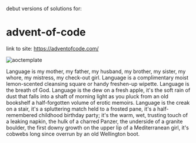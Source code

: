 debut versions of solutions for:

# advent-of-code

link to site: https://adventofcode.com/

![aoctemplate](https://user-images.githubusercontent.com/110821501/205034127-055244e3-f7e7-42ec-9983-efde4751a225.gif)

Language is my mother, my father, my husband, my brother, my sister, my whore, my mistress, my check-out girl. Language is a complimentary moist lemon-scented cleansing square or handy freshen-up wipette. Language is the breath of God. Language is the dew on a fresh apple, it's the soft rain of dust that falls into a shaft of morning light as you pluck from an old bookshelf a half-forgotten volume of erotic memoirs. Language is the creak on a stair, it's a spluttering match held to a frosted pane, it's a half-remembered childhood birthday party; it's the warm, wet, trusting touch of a leaking napkin, the hulk of a charred Panzer, the underside of a granite boulder, the first downy growth on the upper lip of a Mediterranean girl, it's cobwebs long since overrun by an old Wellington boot.
